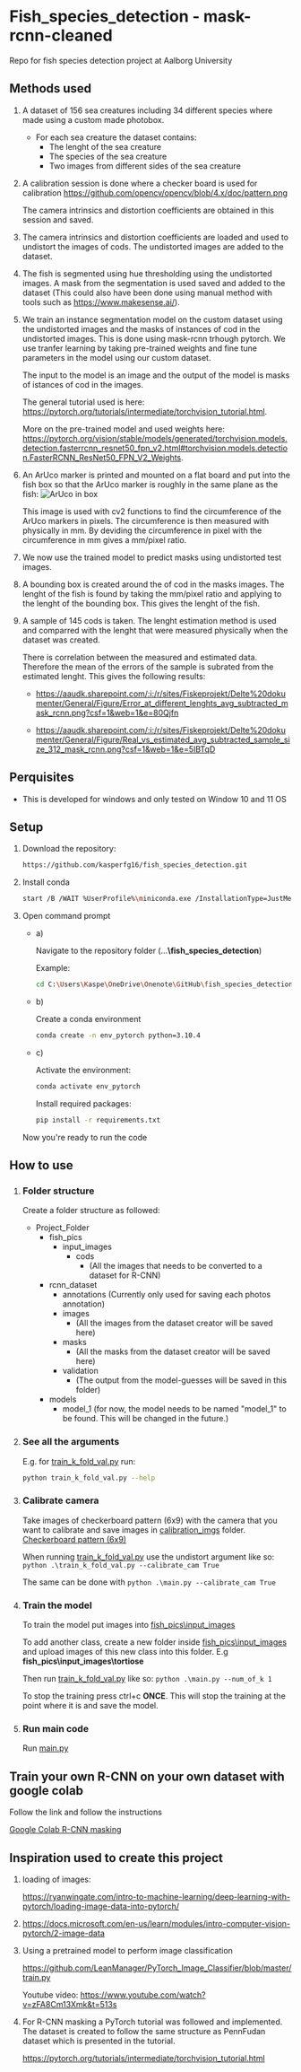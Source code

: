 # Fish_species_detection - mask-rcnn-cleaned

Repo for fish species detection project at Aalborg University

## Methods used

1.
    A dataset of 156 sea creatures including 34 different species where made using a custom made photobox.
    - For each sea creature the dataset contains:
        - The lenght of the sea creature
        - The species of the sea creature
        - Two images from different sides of the sea creature

2.
    A calibration session is done where a checker board is used for calibration <https://github.com/opencv/opencv/blob/4.x/doc/pattern.png>

    The camera intrinsics and distortion coefficients are obtained in this session and saved.

3.
    The camera intrinsics and distortion coefficients are loaded and used to undistort the images of cods. The undistorted images are added to the dataset.

4.
    The fish is segmented using hue thresholding using the undistorted images. A mask from the segmentation is used saved and added to the dataset (This could also have been done using manual method with tools such as <https://www.makesense.ai/>).

5.
    We train an instance segmentation model on the custom dataset using the undistorted images and the masks of instances of cod in the undistorted images. This is done using mask-rcnn trhough pytorch. We use tranfer learning by taking pre-trained weights and fine tune parameters in the model using our custom dataset.

    The input to the model is an image and the output of the model is masks of istances of cod in the images.

    The general tutorial used is here: <https://pytorch.org/tutorials/intermediate/torchvision_tutorial.html>.

    More on the pre-trained model and used weights here: <https://pytorch.org/vision/stable/models/generated/torchvision.models.detection.fasterrcnn_resnet50_fpn_v2.html#torchvision.models.detection.FasterRCNN_ResNet50_FPN_V2_Weights>.

6.
    An ArUco marker is printed and mounted on a flat board and put into the fish box so that the ArUco marker is roughly in the same plane as the fish: ![ArUco in box](arUco_in_box.JPG)

    This image is used with cv2 functions to find the circumference of the ArUco markers in pixels. The circumference is then measured with physically in mm. By deviding the circumference in pixel with the circumference in mm gives a mm/pixel ratio.

7.
    We now use the trained model to predict masks using undistorted test images.

8.
    A bounding box is created around the of cod in the masks images. The lenght of the fish is found by taking the mm/pixel ratio and applying to the lenght of the bounding box. This gives the lenght of the fish.

9.
    A sample of 145 cods is taken. The lenght estimation method is used and comparred with the lenght that were measured physically when the dataset was created.

    There is correlation between the measured and estimated data. Therefore the mean of the errors of the sample is subrated from the estimated lenght. This gives the following results:

    - <https://aaudk.sharepoint.com/:i:/r/sites/Fiskeprojekt/Delte%20dokumenter/General/Figure/Error_at_different_lenghts_avg_subtracted_mask_rcnn.png?csf=1&web=1&e=80Qjfn>

    - <https://aaudk.sharepoint.com/:i:/r/sites/Fiskeprojekt/Delte%20dokumenter/General/Figure/Real_vs_estimated_avg_subtracted_sample_size_312_mask_rcnn.png?csf=1&web=1&e=5IBTqD>

## Perquisites

- This is developed for windows and only tested on Window 10 and 11 OS

## Setup

1. Download the repository:

    ``` bash
    https://github.com/kasperfg16/fish_species_detection.git
    ```

2. Install conda

    ``` bash
    start /B /WAIT %UserProfile%\miniconda.exe /InstallationType=JustMe /AddToPath=0 /RegisterPython=0 /S /D=%UserProfile%\miniconda3
    ```

3. Open command prompt

    - a)

        Navigate to the repository folder (...**\fish_species_detection**)

        Example:

        ``` bash
        cd C:\Users\Kaspe\OneDrive\Onenote\GitHub\fish_species_detection
        ```

    - b)

        Create a conda environment

        ``` bash
        conda create -n env_pytorch python=3.10.4
        ```

    - c)

        Activate the environment:

        ``` bash
        conda activate env_pytorch
        ```

        Install required packages:

        ``` bash
        pip install -r requirements.txt
        ```

    Now you're ready to run the code

## How to use

1. ### Folder structure

    Create a folder structure as followed:

    - Project_Folder
        - fish_pics
            - input_images
                - cods
                    - (All the images that needs to be converted to a dataset for R-CNN)
        - rcnn_dataset
            - annotations (Currently only used for saving each photos annotation)
            - images
                - (All the images from the dataset creator will be saved here)
            - masks
                - (All the masks from the dataset creator will be saved here)
            - validation
                - (The output from the model-guesses will be saved in this folder)
        - models
            - model_1 (for now, the model needs to be named "model_1" to be found. This will be changed in the future.)

2. ### See all the arguments

    E.g. for [train_k_fold_val.py](train_k_fold_val.py) run:

    ``` bash
    python train_k_fold_val.py --help
    ```

3. ### Calibrate camera

    Take images of checkerboard pattern (6x9) with the camera that you want to calibrate and save images in [calibration_imgs](calibration_imgs) folder. [Checkerboard pattern (6x9)](https://github.com/opencv/opencv/blob/4.x/doc/pattern.png)

    When running [train_k_fold_val.py](train_k_fold_val.py) use the undistort argument like so: `python .\train_k_fold_val.py --calibrate_cam True`

    The same can be done with `python .\main.py --calibrate_cam True`

4. ### Train the model

    To train the model put images into [fish_pics\input_images](fish_pics\input_images)

    To add another class, create a new folder inside [fish_pics\input_images](fish_pics\input_images) and upload images of this new class into this folder. E.g **fish_pics\input_images\tortiose**

    Then run [train_k_fold_val.py](train_k_fold_val.py) like so: `python .\main.py --num_of_k 1`

    To stop the training press ctrl+c **ONCE**. This will stop the training at the point where it is and save the model.

5. ### Run main code

    Run [main.py](main.py)

## Train your own R-CNN on your own dataset with google colab

Follow the link and follow the instructions

[Google Colab R-CNN masking](https://colab.research.google.com/drive/1oxojIhiJwssvCTv5AOTZ3y7nDfHh2IfN?usp=sharing)

## Inspiration used to create this project

1. loading of images:

    <https://ryanwingate.com/intro-to-machine-learning/deep-learning-with-pytorch/loading-image-data-into-pytorch/>

2. <https://docs.microsoft.com/en-us/learn/modules/intro-computer-vision-pytorch/2-image-data>

3. Using a pretrained model to perform image classification

    <https://github.com/LeanManager/PyTorch_Image_Classifier/blob/master/train.py>

    Youtube video: <https://www.youtube.com/watch?v=zFA8Cm13Xmk&t=513s>

4. For R-CNN masking a PyTorch tutorial was followed and implemented. The dataset is created to follow the same structure as PennFudan dataset which is presented in the tutorial.

    <https://pytorch.org/tutorials/intermediate/torchvision_tutorial.html>
